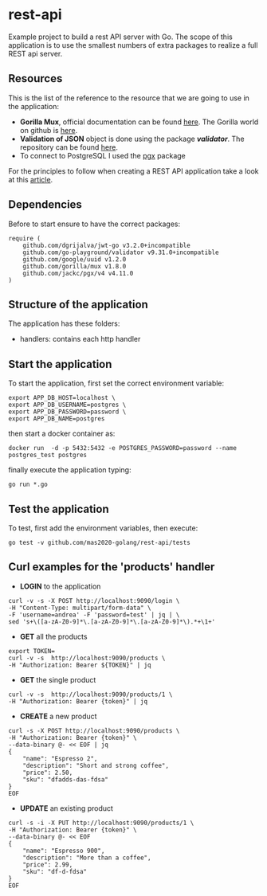 # rest-api

Example project to build a rest API server with Go. The scope of this application is to use the smallest numbers of
extra packages to realize a full REST api server.

## Resources

This is the list of the reference to the resource that we are going to use in the application:

- **Gorilla Mux**, official documentation can be found [here](https://www.gorillatoolkit.org/). The Gorilla world on github
  is [here](https://github.com/gorilla).
- **Validation of JSON** object is done using the package ***validator***. The repository can be
  found [here](https://github.com/go-playground/validator).
- To connect to PostgreSQL I used the [pgx](https://pkg.go.dev/github.com/jackc/pgx) package

For the principles to follow when creating a REST API application take a look at
this [article](https://docs.microsoft.com/en-us/azure/architecture/best-practices/api-design).

## Dependencies

Before to start ensure to have the correct packages:

```shell
require (
	github.com/dgrijalva/jwt-go v3.2.0+incompatible
	github.com/go-playground/validator v9.31.0+incompatible
	github.com/google/uuid v1.2.0
	github.com/gorilla/mux v1.8.0
	github.com/jackc/pgx/v4 v4.11.0
)
```

## Structure of the application

The application has these folders:

- handlers: contains each http handler

## Start the application

To start the application, first set the correct environment variable:

```shell
export APP_DB_HOST=localhost \
export APP_DB_USERNAME=postgres \
export APP_DB_PASSWORD=password \
export APP_DB_NAME=postgres
```

then start a docker container as:

```shell
docker run  -d -p 5432:5432 -e POSTGRES_PASSWORD=password --name postgres_test postgres
```

finally execute the application typing:

```shell
go run *.go
```

## Test the application

To test, first add the environment variables, then execute:
```shell
go test -v github.com/mas2020-golang/rest-api/tests
```

## Curl examples for the 'products' handler

- **LOGIN** to the application

```shell
curl -v -s -X POST http://localhost:9090/login \
-H "Content-Type: multipart/form-data" \
-F 'username=andrea' -F 'password=test' | jq | \
sed 's+\([a-zA-Z0-9]*\.[a-zA-Z0-9]*\.[a-zA-Z0-9]*\).*+\1+'
```

- **GET** all the products

```shell
export TOKEN=
curl -v -s  http://localhost:9090/products \
-H "Authorization: Bearer ${TOKEN}" | jq
```

- **GET** the single product

```shell
curl -v -s  http://localhost:9090/products/1 \
-H "Authorization: Bearer {token}" | jq
```

- **CREATE** a new product

```shell
curl -s -X POST http://localhost:9090/products \
-H "Authorization: Bearer {token}" \
--data-binary @- << EOF | jq
{
    "name": "Espresso 2",
    "description": "Short and strong coffee",
    "price": 2.50,
    "sku": "dfadds-das-fdsa"
}
EOF
```

- **UPDATE** an existing product

```shell
curl -s -i -X PUT http://localhost:9090/products/1 \
-H "Authorization: Bearer {token}" \
--data-binary @- << EOF
{
    "name": "Espresso 900",
    "description": "More than a coffee",
    "price": 2.99,
    "sku": "df-d-fdsa"
}
EOF
```


